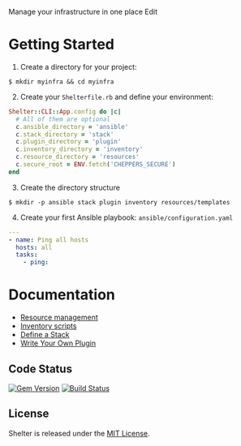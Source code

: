 Manage your infrastructure in one place Edit

# Getting Started

1. Create a directory for your project:

```
$ mkdir myinfra && cd myinfra
```

2. Create your `Shelterfile.rb` and define your environment:

```ruby
Shelter::CLI::App.config do |c|
  # All of them are optional
  c.ansible_directory = 'ansible'
  c.stack_directory = 'stack'
  c.plugin_directory = 'plugin'
  c.inventory_directory = 'inventory'
  c.resource_directory = 'resources'
  c.secure_root = ENV.fetch('CHEPPERS_SECURE')
end
```

3. Create the directory structure

```
$ mkdir -p ansible stack plugin inventory resources/templates
```

4. Create your first Ansible playbook: `ansible/configuration.yaml`

```yaml
---
- name: Ping all hosts
  hosts: all
  tasks:
    - ping:
```

# Documentation

- [Resource management](https://yitsushi.github.io/shelter/docs/resource-management/)
- [Inventory scripts](https://yitsushi.github.io/shelter/docs/inventory-scripts/)
- [Define a Stack](https://yitsushi.github.io/shelter/docs/define-a-stack/)
- [Write Your Own Plugin](https://yitsushi.github.io/shelter/docs/write-your-own-plugin/)

## Code Status

[![Gem Version](https://badge.fury.io/rb/shelter.svg)](https://badge.fury.io/rb/shelter)
[![Build Status](https://travis-ci.org/Yitsushi/shelter.svg?branch=master)](https://travis-ci.org/Yitsushi/shelter)

## License

Shelter is released under the [MIT License](http://www.opensource.org/licenses/MIT).

